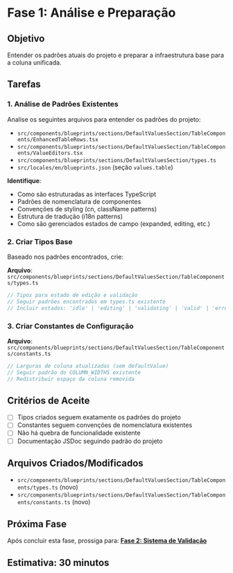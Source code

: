 # Fase 1: Análise e Preparação

## Objetivo

Entender os padrões atuais do projeto e preparar a infraestrutura base para a coluna unificada.

## Tarefas

### 1. Análise de Padrões Existentes

Analise os seguintes arquivos para entender os padrões do projeto:

- `src/components/blueprints/sections/DefaultValuesSection/TableComponents/EnhancedTableRows.tsx`
- `src/components/blueprints/sections/DefaultValuesSection/TableComponents/ValueEditors.tsx`
- `src/components/blueprints/sections/DefaultValuesSection/types.ts`
- `src/locales/en/blueprints.json` (seção `values.table`)

**Identifique**:

- Como são estruturadas as interfaces TypeScript
- Padrões de nomenclatura de componentes
- Convenções de styling (cn, className patterns)
- Estrutura de tradução (i18n patterns)
- Como são gerenciados estados de campo (expanded, editing, etc.)

### 2. Criar Tipos Base

Baseado nos padrões encontrados, crie:

**Arquivo**: `src/components/blueprints/sections/DefaultValuesSection/TableComponents/types.ts`

```typescript
// Tipos para estado de edição e validação
// Seguir padrões encontrados em types.ts existente
// Incluir estados: 'idle' | 'editing' | 'validating' | 'valid' | 'error'
```

### 3. Criar Constantes de Configuração

**Arquivo**: `src/components/blueprints/sections/DefaultValuesSection/TableComponents/constants.ts`

```typescript
// Larguras de coluna atualizadas (sem defaultValue)
// Seguir padrão do COLUMN_WIDTHS existente
// Redistribuir espaço da coluna removida
```

## Critérios de Aceite

- [ ] Tipos criados seguem exatamente os padrões do projeto
- [ ] Constantes seguem convenções de nomenclatura existentes
- [ ] Não há quebra de funcionalidade existente
- [ ] Documentação JSDoc seguindo padrão do projeto

## Arquivos Criados/Modificados

- `src/components/blueprints/sections/DefaultValuesSection/TableComponents/types.ts` (novo)
- `src/components/blueprints/sections/DefaultValuesSection/TableComponents/constants.ts` (novo)

## Próxima Fase

Após concluir esta fase, prossiga para: **[Fase 2: Sistema de Validação](./phase-02-validation-system.md)**

## Estimativa: 30 minutos
